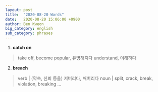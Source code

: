 ```yaml
---
layout: post
title:  "2020-08-20 Words"
date:   2020-08-20 15:06:00 +0900
author: Ben Kweon
big_category: english
sub_category: phrases
---
```

1. **catch on**
> take off, become popular, 유명해지다
> understand, 이해하다
2. **breach**
> verb | (약속, 신뢰 등을) 저버리다, 깨버리다
> noun | split, crack, break, violation, breaking ...

